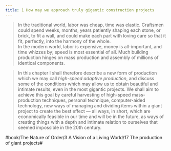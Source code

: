 ```yaml
---
title: 1 How may we approach truly gigantic construction projects
---
```


> In the traditional world, labor was cheap, time was elastic. Craftsmen could spend weeks, months, years patiently shaping each stone, or brick, to fit a wall, and could make each part with loving care so that it fit, perfectly, into the harmony of the whole.  
> In the modern world, labor is expensive, money is all-important, and time whizzes by; speed is most essential of all. Much building production hinges on mass production and assembly of millions of identical components.  

> In this chapter I shall therefore describe a new form of production which we may call *high-speed adaptive production*, and discuss some of the conditions which may allow us to obtain beautiful and intimate results, even in the most gigantic projects. We shall aim to achieve this goal by careful harvesting of high-speed mass-production techniques, personal technique, computer-aided technology, new ways of managing and dividing items within a giant project to create the best effect — all ways, in short, which are economically feasible in our time and will be in the future, as ways of creating things with a depth and intimate relation to ourselves that seemed impossible in the 20th century.  

#book/The Nature of Order/3 A Vision of a Living World/17 The production of giant projects#